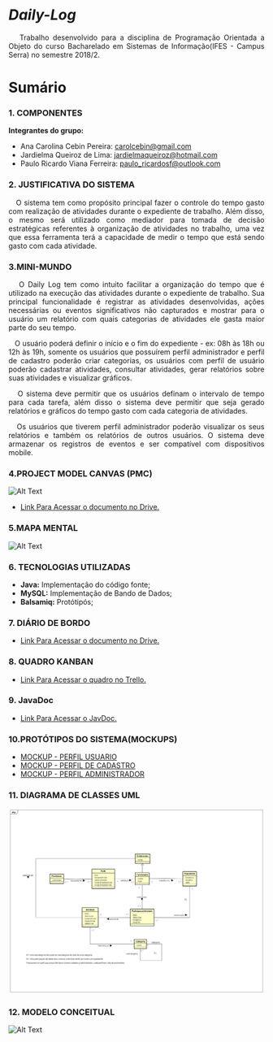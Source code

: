 # _Daily-Log_

<P align="justify">&nbsp&nbsp Trabalho desenvolvido para a disciplina de Programação Orientada a Objeto do curso Bacharelado em Sistemas de Informação(IFES - Campus Serra) no semestre 2018/2.</p>

# Sumário

### 1. COMPONENTES<br>
**Integrantes do grupo:**<br>
- Ana Carolina Cebin Pereira: <a href="url"> carolcebin@gmail.com </a>
- Jardielma Queiroz de Lima: <a href="url"> jardielmaqueiroz@hotmail.com </a>
- Paulo Ricardo Viana Ferreira: <a href="url"> paulo_ricardosf@outlook.com <br></a>

### 2. JUSTIFICATIVA DO SISTEMA<br>
<P align="justify">&nbsp&nbsp O sistema tem como propósito principal fazer o controle do tempo gasto com realização de atividades durante o expediente de trabalho. Além disso, o mesmo será utilizado como mediador para tomada de decisão estratégicas referentes à organização de atividades no trabalho, uma vez que essa ferramenta terá a capacidade de medir o tempo que está sendo gasto com cada atividade.
 </p>

### 3.MINI-MUNDO<br>
<P align="justify">&nbsp&nbsp O Daily Log tem como intuito facilitar a organização do tempo que é  utilizado na execução das atividades durante o expediente de trabalho. Sua principal funcionalidade é registrar as atividades desenvolvidas, ações necessárias ou eventos significativos não capturados e mostrar para o usuário um relatório com quais categorias de atividades ele gasta maior parte do seu tempo. </p>

<P align="justify">&nbsp&nbsp O usuário poderá definir o início e o fim do expediente - ex: 08h às 18h ou 12h às 19h, somente os usuários que possuírem perfil administrador e perfil de cadastro poderão criar categorias, os usuários com perfil de usuário poderão cadastrar atividades, consultar atividades, gerar relatórios sobre suas atividades e visualizar gráficos.</p>
 
<P align="justify">&nbsp&nbsp O sistema deve permitir que os usuários definam o intervalo de tempo para cada tarefa, além disso o sistema deve permitir que seja gerado relatórios e gráficos do tempo gasto
 com cada categoria de atividades.</p>
 
<P align="justify">&nbsp&nbsp Os usuários que tiverem perfil administrador poderão visualizar os seus relatórios e também os relatórios 
de outros usuários. O sistema deve armazenar os registros de eventos e ser compatível com dispositivos mobile.</p>

### 4.PROJECT MODEL CANVAS (PMC)<br>
 ![Alt Text](https://github.com/CarolCebin/Daily-Log/blob/master/Imagens/.PROJECT%20MODEL%20CANVAS%20(PMC).jpg)
- [Link Para Acessar o documento no Drive.](https://drive.google.com/open?id=1Rn2uGL4AyojqxlBiWGUDyfspa55MZ79VLvq4QVdpycY)

### 5.MAPA MENTAL<br>
 ![Alt Text](https://github.com/CarolCebin/Daily-Log/blob/master/Imagens/Mapa%20Mental%20do%20Sistema.PNG)
 
### 6. TECNOLOGIAS UTILIZADAS<br>
- **Java:** Implementação do código fonte;
- **MySQL:** Implementação de Bando de Dados;
- **Balsamiq:** Protótipós;

### 7. DIÁRIO DE BORDO<br>
- [Link Para Acessar o documento no Drive.](https://drive.google.com/open?id=15EeHTSu6TpxJOVPpxTKpXdgdKLLh4x7XicEWmQWy7Z4)

### 8. QUADRO KANBAN<br>
- [Link Para Acessar o quadro no Trello.](https://trello.com/b/PRqMaHOL/daily-log)

### 9. JavaDoc<br>
- [Link Para Acessar o JavDoc.](http://dailylogjavadoc.gearhostpreview.com/)

### 10.PROTÓTIPOS DO SISTEMA(MOCKUPS)<br>
- [MOCKUP - PERFIL USUARIO](https://github.com/CarolCebin/Daily-Log/blob/master/Documentos/Prot%C3%B3tipos/Daily%20Log%20-%20Perfil%20Usuario%20Comum%20.pdf)
- [MOCKUP - PERFIL DE CADASTRO](https://github.com/CarolCebin/Daily-Log/blob/master/Documentos/Prot%C3%B3tipos/Daily%20Log%20%20-%20Perfil%20de%20Cadastro.pdf)
- [MOCKUP - PERFIL ADMINISTRADOR](https://github.com/CarolCebin/Daily-Log/blob/master/Documentos/Prot%C3%B3tipos/Daily%20Log%20-%20Perfil%20Adiministrador.pdf)

### 11. DIAGRAMA DE CLASSES UML<br>
 ![Alt Text](https://github.com/JardielmaQueiroz/Daily-Log/blob/master/Imagens/Diagrama%20de%20Classe%20-%20Daily%20Log.jpg)

### 12. MODELO CONCEITUAL <br>
 ![Alt Text](https://github.com/CarolCebin/Daily-Log/blob/master/Imagens/Modelo%20Conceitual%20Daily%20Log.png?raw=true)
 


